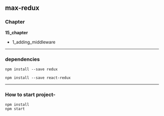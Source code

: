 ##   max-redux

### Chapter

<b>15_chapter</b>

<ul>

<li>1_adding_middleware</li>

</ul>

--------------------------------------------------------------------------------------------------------------------

### dependencies

```
npm install --save redux

npm install --save react-redux
```

--------------------------------------------------------------------------------------------------------------------

### How to start project-

```
npm install
npm start
```